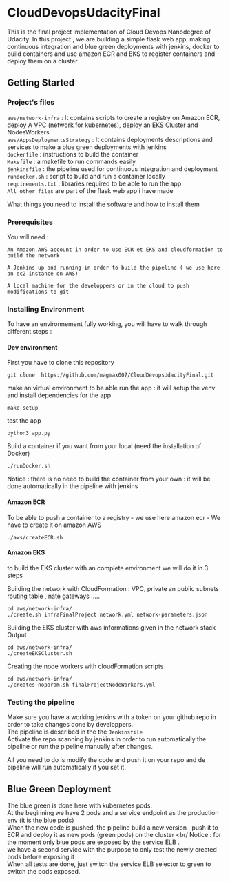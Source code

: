 # CloudDevopsUdacityFinal
This is the final project implementation of Cloud Devops Nanodegree of Udacity. In this project , we are building a simple flask web app, making continuous integration and blue green deployments with jenkins, docker to build containers and use amazon ECR and EKS to register containers and deploy them on a cluster

## Getting Started

### Project's files
`aws/network-infra` : It contains scripts to create a registry on Amazon ECR, deploy A VPC (network for kubernetes), deploy an EKS Cluster and NodesWorkers <br />
`aws/AppsDeploymentsStrategy` : It contains deployments descriptions and services to make a blue green deployments with jenkins <br />
`dockerfile` : instructions to build the container <br />
`Makefile` : a makefile to run commands easily  <br />
`jenkinsfile` : the pipeline used for continuous integration and deployment <br />
`rundocker.sh` : script to build and run a container locally  <br />
`requirements.txt` : libraries required to be able to run the app  <br />
`All other files` are part of the flask web app i have made
 
What things you need to install the software and how to install them

### Prerequisites

You will need :

```
An Amazon AWS account in order to use ECR et EKS and cloudformation to build the network
```
```
A Jenkins up and running in order to build the pipeline ( we use here an ec2 instance on AWS)
```
```
A local machine for the developpers or in the cloud to push modifications to git
```

### Installing Environment

To have an environnement fully working, you will have to walk through different steps :

#### Dev environment

First you have to clone this repository

```
git clone  https://github.com/magmax007/CloudDevopsUdacityFinal.git
```

make an virtual environment to be able run the app : it will setup the venv and install dependencies for the app
```
make setup
```
test the app

```
python3 app.py
```
Build a container if you want from your local (need the installation of Docker)
```
./runDocker.sh
```
Notice : there is no need to build the container from your own : it will be done automatically in the pipeline with jenkins

#### Amazon ECR 

To be able to push a container to a registry - we use here amazon ecr - We have to create it on amazon AWS

```
./aws/createECR.sh
```
#### Amazon EKS
to build the EKS cluster with an complete environment we will do it in 3 steps 

Building the network with CloudFormation : VPC, private an public subnets routing table , nate gateways .....
```
cd aws/network-infra/
./create.sh infraFinalProject network.yml network-parameters.json

```
Building the EKS cluster with aws informations given in the network stack Output 
```
cd aws/network-infra/
./createEKSCluster.sh

```
Creating the node workers with cloudFormation scripts

```
cd aws/network-infra/
./creates-noparam.sh finalProjectNodeWorkers.yml

```

### Testing the pipeline

Make sure you have a working jenkins with a token on your github repo in order to take changes done by developpers. <br/>
The pipeline is described in the the `Jenkinsfile` <br/>
Activate the repo scanning by jenkins in order to run automatically the pipeline or run the pipeline manually after changes.

All you need to do is modify the code and push it on your repo and de pipeline will run automatically if you set it.


## Blue Green Deployment

The blue green is done here with kubernetes pods. <br/>
 At the beginning we have 2 pods and a service endpoint as the production env (it is the blue pods) <br/>
 When the new code is pushed, the pipeline build a new version , push it to ECR and deploy it as new pods (green pods) on the cluster <br/
 Notice : for the moment only blue pods are exposed by the service ELB .<br/>
 we have a second service with the purpose to only test the newly created pods before exposing it <br/>
 When all tests are done, just switch the service ELB selector to green to switch the pods exposed.
 

